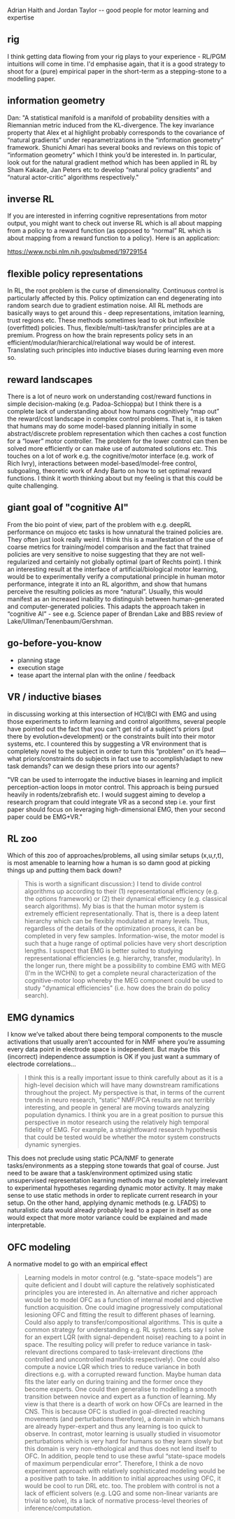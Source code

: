 Adrian Haith and Jordan Taylor -- good people for motor learning and expertise

## rig

I think getting data flowing from your rig plays to your experience - RL/PGM intuitions will come in time. I'd emphasise again, that it is a good strategy to shoot for a (pure) empirical paper in the short-term as a stepping-stone to a modelling paper.


## information geometry

Dan: "A statistical manifold is a manifold of probability densities with a Riemannian metric induced from the KL-divergence. The key invariance property that Alex et al highlight probably corresponds to the covariance of “natural gradients” under reparametrizations in the “information geometry” framework. Shunichi Amari has several books and reviews on this topic of “information geometry” which I think you’d be interested in. In particular, look out for the natural gradient method which has been applied in RL by Sham Kakade, Jan Peters etc to develop “natural policy gradients” and “natural actor-critic” algorithms respectively."


## inverse RL

If you are interested in inferring cognitive representations from motor output, you might want to check out inverse RL which is all about mapping from a policy to a reward function (as opposed to “normal” RL which is about mapping from a reward function to a policy). Here is an application:

https://www.ncbi.nlm.nih.gov/pubmed/19729154


## flexible policy representations

In RL, the root problem is the curse of dimensionality. Continuous control is particularly affected by this. Policy optimization can end degenerating into random search due to gradient estimation noise. All RL methods are basically ways to get around this - deep representations, imitation learning, trust regions etc. These methods sometimes lead to ok but inflexible (overfitted) policies. Thus, flexible/multi-task/transfer principles are at a premium. Progress on how the brain represents policy sets in an efficient/modular/hierarchical/relational way would be of interest. Translating such principles into inductive biases during learning even more so.


## reward landscapes

There is a lot of neuro work on understanding cost/reward functions in simple decision-making (e.g. Padoa-Schioppa) but I think there is a complete lack of understanding about how humans cognitively “map out” the reward/cost landscape in complex control problems. That is, it is taken that humans may do some model-based planning initially in some abstract/discrete problem representation which then caches a cost function for a “lower” motor controller. The problem for the lower control can then be solved more efficiently or can make use of automated solutions etc. This touches on a lot of work e.g. the cognitive/motor interface (e.g. work of Rich Ivry), interactions between model-based/model-free control, subgoaling, theoretic work of Andy Barto on how to set optimal reward functions. I think it worth thinking about but my feeling is that this could be quite challenging.


## giant goal of "cognitive AI"

From the bio point of view, part of the problem with e.g. deepRL performance on mujoco etc tasks is how unnatural the trained policies are. They often just look really weird. I think this is a manifestation of the use of coarse metrics for training/model comparison and the fact that trained policies are very sensitive to noise suggesting that they are not well-regularized and certainly not globally optimal (part of Rechts point). I think an interesting result at the interface of artificial/biological motor learning, would be to experimentally verify a computational principle in human motor performance, integrate it into an RL algorithm, and show that humans perceive the resulting policies as more “natural”. Usually, this would manifest as an increased inability to distinguish between human-generated and computer-generated policies. This adapts the approach taken in “cognitive AI” - see e.g. Science paper of Brendan Lake and BBS review of Lake/Ullman/Tenenbaum/Gershman.


## go-before-you-know
- planning stage
- execution stage
- tease apart the internal plan with the online / feedback


## VR / inductive biases

in discussing working at this intersection of HCI/BCI with EMG and using those experiments to inform learning and control algorithms, several people have pointed out the fact that you can’t get rid of a subject's priors (put there by evolution+development) or the constraints built into their motor systems, etc. I countered this by suggesting a VR environment that is completely novel to the subject in order to turn this “problem” on it’s head— what priors/constraints do subjects in fact use to accomplish/adapt to new task demands? can we design these priors into our agents?

"VR can be used to interrogate the inductive biases in learning and implicit perception-action loops in motor control. This approach is being pursued heavily in rodents/zebrafish etc. I would suggest aiming to develop a research program that could integrate VR as a second step i.e. your first paper should focus on leveraging high-dimensional EMG, then your second paper could be EMG+VR."


## RL zoo

Which of this zoo of approaches/problems, all using similar setups (x,u,r,t), is most amenable to learning how a human is so damn good at picking things up and putting them back down?

> This is worth a significant discussion:) I tend to divide control algorithms up according to their (1) representational efficiency (e.g. the options framework) or (2) their dynamical efficiency (e.g. classical search algorithms). My bias is that the human motor system is extremely efficient representationally. That is, there is a deep latent hierarchy which can be flexibly modulated at many levels. Thus, regardless of the details of the optimization process, it can be completed in very few samples. Information-wise, the motor model is such that a huge range of optimal policies have very short description lengths. I suspect that EMG is better suited to studying representational efficiencies (e.g. hierarchy, transfer, modularity). In the longer run, there might be a possibility to combine EMG with MEG (I'm in the WCHN) to get a complete neural characterization of the cognitive-motor loop whereby the MEG component could be used to study "dynamical efficiencies" (i.e. how does the brain do policy search).


## EMG dynamics

I know we’ve talked about there being temporal components to the muscle activations that usually aren’t accounted for in NMF where you’re assuming every data point in electrode space is independent. But maybe this (incorrect) independence assumption is OK if you just want a summary of electrode correlations…

> I think this is a really important issue to think carefully about as it is a high-level decision which will have many downstream ramifications throughout the project. My perspective is that, in terms of the current trends in neuro research, “static” NMF/PCA results are not terribly interesting, and people in general are moving towards analyzing population dynamics. I think you are in a great position to pursue this perspective in motor research using the relatively high temporal fidelity of EMG. For example, a straightfoward research hypothesis that could be tested would be whether the motor system constructs dynamic synergies.

This does not preclude using static PCA/NMF to generate tasks/environments as a stepping stone towards that goal of course. Just need to be aware that a task/environment optimized using static unsupervised representation learning methods may be completely irrelevant to experimental hypotheses regarding dynamic motor activity. It may make sense to use static methods in order to replicate current research in your setup. On the other hand, applying dynamic methods (e.g. LFADS) to naturalistic data would already probably lead to a paper in itself as one would expect that more motor variance could be explained and made interpretable.

## OFC modeling

A normative model to go with an empirical effect

> Learning models in motor control (e.g. “state-space models”) are quite deficient and I doubt will capture the relatively sophisticated principles you are interested in. An alternative and richer approach would be to model OFC as a function of internal model and objective function acquisition. One could imagine progressively computational lesioning OFC and fitting the result to different phases of learning. Could also apply to transfer/compositional algorithms. This is quite a common strategy for understanding e.g. RL systems.
Lets say I solve for an expert LQR (with signal-dependent noise) reaching to a point in space. The resulting policy will prefer to reduce variance in task-relevant directions compared to task-irrelevant directions (the controlled and uncontrolled manifolds respectively). One could also compute a novice LQR which tries to reduce variance in both directions e.g. with a corrupted reward function. Maybe human data fits the later early on during training and the former once they become experts. One could then generalise to modelling a smooth transition between novice and expert as a function of learning.
My view is that there is a dearth of work on how OFCs are learned in the CNS. This is because OFC is studied in goal-directed reaching movements (and perturbations therefore), a domain in which humans are already hyper-expert and thus any learning is too quick to observe. In contrast, motor learning is usually studied in visuomotor perturbations which is very hard for humans so they learn slowly but this domain is very non-ethological and thus does not lend itself to OFC. In addition, people tend to use these awful “state-space models of maximum perpendicular error”. Therefore, I think a de novo experiment approach with relatively sophisticated modeling would be a positive path to take. In addition to initial approaches using OFC, it would be cool to run DRL etc. too.
The problem with control is not a lack of efficient solvers (e.g. LQG and some non-linear variants are trivial to solve), its a lack of normative process-level theories of inference/computation.


